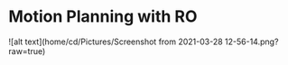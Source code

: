 # Motion Planning with RO
![alt text](home/cd/Pictures/Screenshot from 2021-03-28 12-56-14.png?raw=true)
